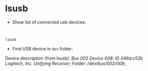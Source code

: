 # lsusb

- Show list of connected usb devices:

```shell


lsusb

```

- Find USB device in `dev` folder:

Device description (from lsusb): _Bus 002 Device 008: ID 046d:c52b Logitech, Inc. Unifying Receiver_;
Folder: _/dev/bus/002/008_;
